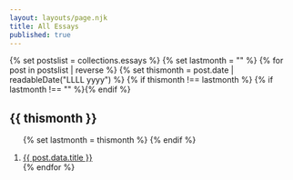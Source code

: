 ```yaml
---
layout: layouts/page.njk
title: All Essays
published: true
---
```

{% set postslist = collections.essays %}
{% set lastmonth = "" %}
{% for post in postslist | reverse %}
  {% set thismonth = post.date | readableDate("LLLL yyyy") %}
  {% if thismonth !== lastmonth %}
    {% if lastmonth !== "" %}</ol>{% endif %}
    <h2>{{ thismonth }}</h2>
    <ol class="list-none">
    {% set lastmonth = thismonth %}
  {% endif %}
  <li><a href="{{ post.url }}" itemprop="url">
    <span itemprop="headline">{{ post.data.title }}</span>
  </a></li>
{% endfor %}
</ol>
